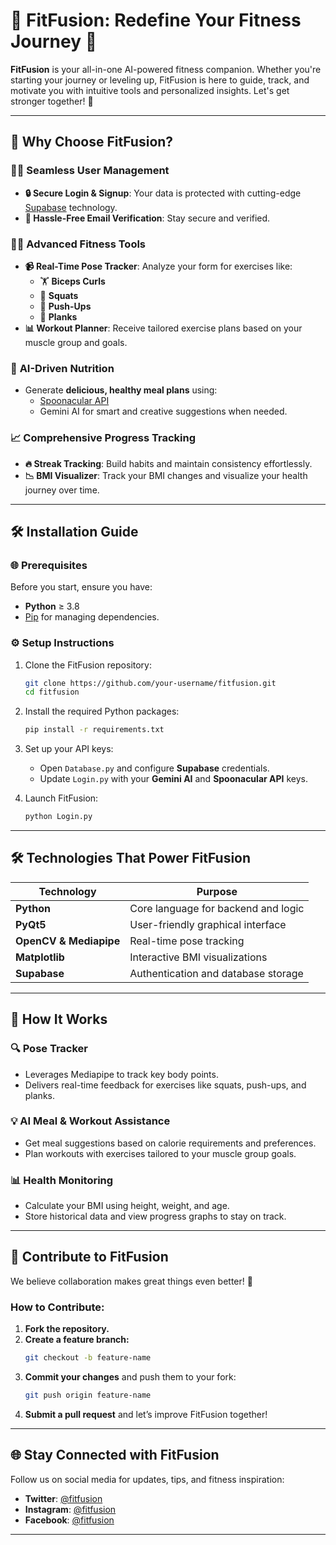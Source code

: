 # 🌟 **FitFusion: Redefine Your Fitness Journey** 🌟  

**FitFusion** is your all-in-one AI-powered fitness companion. Whether you're starting your journey or leveling up, FitFusion is here to guide, track, and motivate you with intuitive tools and personalized insights. Let's get stronger together! 💪  

---

## 🚀 **Why Choose FitFusion?**  

### 🧑‍💻 **Seamless User Management**
- **🔒 Secure Login & Signup**: Your data is protected with cutting-edge [Supabase](https://supabase.com) technology.  
- **📧 Hassle-Free Email Verification**: Stay secure and verified.  

### 🏋️‍♂️ **Advanced Fitness Tools**
- **📹 Real-Time Pose Tracker**: Analyze your form for exercises like:  
  - 🏋️ **Biceps Curls**  
  - 🧎 **Squats**  
  - 🤸 **Push-Ups**  
  - 🪷 **Planks**  
- **📊 Workout Planner**: Receive tailored exercise plans based on your muscle group and goals.  

### 🥗 **AI-Driven Nutrition**
- Generate **delicious, healthy meal plans** using:  
  - [Spoonacular API](https://spoonacular.com/food-api)  
  - Gemini AI for smart and creative suggestions when needed.  

### 📈 **Comprehensive Progress Tracking**
- **🔥 Streak Tracking**: Build habits and maintain consistency effortlessly.  
- **📉 BMI Visualizer**: Track your BMI changes and visualize your health journey over time.  

---
## 🛠 **Installation Guide**  

### 🌐 Prerequisites  
Before you start, ensure you have:  
- **Python** ≥ 3.8  
- [Pip](https://pip.pypa.io/en/stable/installation/) for managing dependencies.  

### ⚙️ Setup Instructions  
1. Clone the FitFusion repository:  
   ```bash
   git clone https://github.com/your-username/fitfusion.git
   cd fitfusion
   ```  

2. Install the required Python packages:  
   ```bash
   pip install -r requirements.txt
   ```  

3. Set up your API keys:  
   - Open `Database.py` and configure **Supabase** credentials.  
   - Update `Login.py` with your **Gemini AI** and **Spoonacular API** keys.  

4. Launch FitFusion:  
   ```bash
   python Login.py
   ```  

---

## 🛠 **Technologies That Power FitFusion**  

| **Technology**       | **Purpose**                          |  
|-----------------------|--------------------------------------|  
| **Python**            | Core language for backend and logic |  
| **PyQt5**             | User-friendly graphical interface   |  
| **OpenCV & Mediapipe**| Real-time pose tracking             |  
| **Matplotlib**        | Interactive BMI visualizations      |  
| **Supabase**          | Authentication and database storage |  

---

## 🌟 **How It Works**  

### 🔍 **Pose Tracker**
- Leverages Mediapipe to track key body points.  
- Delivers real-time feedback for exercises like squats, push-ups, and planks.  

### 💡 **AI Meal & Workout Assistance**
- Get meal suggestions based on calorie requirements and preferences.  
- Plan workouts with exercises tailored to your muscle group goals.  

### 📊 **Health Monitoring**
- Calculate your BMI using height, weight, and age.  
- Store historical data and view progress graphs to stay on track.  

---

## 🤝 **Contribute to FitFusion**  

We believe collaboration makes great things even better! 💖  

### How to Contribute:  
1. **Fork the repository.**  
2. **Create a feature branch:**  
   ```bash
   git checkout -b feature-name
   ```  
3. **Commit your changes** and push them to your fork:  
   ```bash
   git push origin feature-name
   ```  
4. **Submit a pull request** and let’s improve FitFusion together!  

---

## 🌐 **Stay Connected with FitFusion**  

Follow us on social media for updates, tips, and fitness inspiration:  
- **Twitter**: [@fitfusion](https://twitter.com/fitfusion)  
- **Instagram**: [@fitfusion](https://instagram.com/fitfusion)  
- **Facebook**: [@fitfusion](https://facebook.com/fitfusion)  

---
